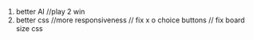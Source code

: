 
1) better AI
  //play 2 win
2) better css
  //more responsiveness
  // fix x o choice buttons
  // fix board size css
